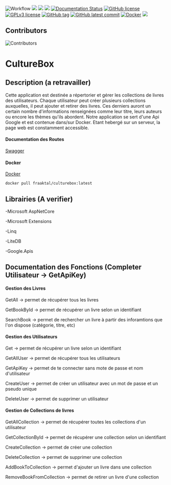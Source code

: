 
![Workflow](https://github.com/Fraaktal/CultureBox/actions/workflows/workflow.yml/badge.svg)
![](https://img.shields.io/github/languages/top/Fraaktal/CultureBox)
![](https://img.shields.io/github/issues-raw/Fraaktal/CultureBox)
![](https://img.shields.io/github/issues-closed-raw/Fraaktal/CultureBox)
[![Documentation Status](https://readthedocs.org/projects/ansicolortags/badge/?version=latest)](http://ansicolortags.readthedocs.io/?badge=latest)
[![GitHub license](https://img.shields.io/github/license/Fraaktal/CultureBox.svg)](https://github.com/Fraaktal/CultureBox/blob/master/LICENSE)
[![GPLv3 license](https://img.shields.io/badge/License-GPLv3-blue.svg)](http://perso.crans.org/besson/LICENSE.html)
[![GitHub tag](https://img.shields.io/github/tag/Fraaktal/CultureBox.svg)](https://GitHub.com/Fraaktal/CultureBox/tags/)
[![GitHub latest commit](https://badgen.net/github/last-commit/Fraaktal/CultureBox)](https://GitHub.com/Fraaktal/CultureBox/commit/)
[![Docker](https://badgen.net/badge/icon/docker?icon=docker&label)](https://https://docker.com/)
![](https://img.shields.io/github/repo-size/Fraaktal/CultureBox)

## Contributors
![Contributors](https://contrib.rocks/image?repo=Fraaktal/CultureBox) 

# CultureBox

## Description (a retravailler)
Cette application est destinée a répertorier et gérer les collections de livres des utilisateurs. Chaque utilisateur peut créer plusieurs collections auxquelles, il peut ajouter et retirer des livres. Ces derniers auront un certain nombre d'informations renseignées comme leur titre, leurs auteurs ou encore les thèmes qu'ils abordent.
Notre application se sert d'une Api Google et est contenue dans/sur Docker.
Etant hebergé sur un serveur, la page web est constamment accessible.



#### Documentation des Routes
[Swagger](http://server-fraaktal.ddns.net:4208/swagger/index.html#/User/User_GetAllUser)


#### Docker
[Docker](https://hub.docker.com/r/fraaktal/culturebox)  

` docker pull fraaktal/culturebox:latest `


## Librairies (A verifier)
-Microsoft AspNetCore

-Microsoft Extensions

-Linq

-LiteDB

-Google.Apis

## Documentation des Fonctions (Completer Utilisateur -> GetApiKey)

#### Gestion des Livres

GetAll -> permet de récupérer tous les livres

GetBookById -> permet de récupérer un livre selon un identifiant 

SearchBook -> permet de rechercher un livre à partir des inforamtions que l'on dispose (catégorie, titre, etc)

#### Gestion des Utilisateurs

Get -> permet de récupérer un livre selon un identifiant

GetAllUser -> permet de récupérer tous les utilisateurs

GetApiKey -> permet de te connecter sans mote de passe et nom d'utilisateur 

CreateUser -> permet de créer un utilisateur avec un mot de passe et un pseudo unique

DeleteUser -> permet de supprimer un utilisateur

#### Gestion de Collections de livres

GetAllCollection -> permet de récupérer toutes les collections d'un utilisateur

GetCollectionById -> permet de récupérer une collection selon un identifiant

CreateCollection -> permet de créer une collection

DeleteCollection -> permet de supprimer une collection

AddBookToCollection -> permet d'ajouter un livre dans une collection

RemoveBookFromCollection -> permet de retirer un livre d'une collection

